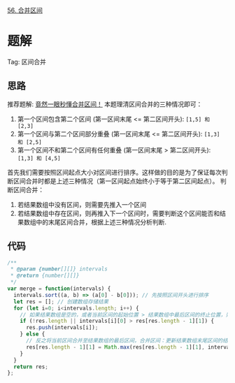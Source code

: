 [56. 合并区间](https://leetcode-cn.com/problems/merge-intervals/description/)

# 题解
Tag: 区间合并

## 思路
推荐题解: [竟然一眼秒懂合并区间！](https://leetcode-cn.com/problems/merge-intervals/solution/chi-jing-ran-yi-yan-miao-dong-by-sweetiee/)
本题理清区间合并的三种情况即可：
1. 第一个区间包含第二个区间 (第一区间末尾 <= 第二区间开头): `[1,5] 和 [2,3]`
2. 第一个区间与第二个区间部分重叠 (第一区间末尾 <= 第二区间开头): `[1,3] 和 [2,5]`
3. 第一个区间不和第二个区间有任何重叠 (第一区间末尾 > 第二区间开头): `[1,3] 和 [4,5]`

首先我们需要按照区间起点大小对区间进行排序。这样做的目的是为了保证每次判断区间合并时都是上述三种情况（第一区间起点始终小于等于第二区间起点）。
判断区间合并：
1. 若结果数组中没有区间，则需要先推入一个区间
2. 若结果数组中存在区间，则再推入下一个区间时，需要判断这个区间能否和结果数组中的末尾区间合并，根据上述三种情况分析判断.

## 代码
```js
/**
 * @param {number[][]} intervals
 * @return {number[][]}
 */
var merge = function(intervals) {
  intervals.sort((a, b) => (a[0] - b[0])); // 先按照区间开头进行排序
  let res = []; // 创建数组存储结果
  for (let i=0; i<intervals.length; i++) {
    // 如果结果数组是空的，或者当前区间的起始位置 > 结果数组中最后区间的终止位置，则不合并，直接将当前区间加入结果数组。
    if (!res.length || intervals[i][0] > res[res.length - 1][1]) {
      res.push(intervals[i]);
    } else {
      // 反之将当前区间合并至结果数组的最后区间，合并区间：更新结果数组末尾区间的结尾值
      res[res.length - 1][1] = Math.max(res[res.length - 1][1], intervals[i][1]);
    }
  }
  return res;
};
```